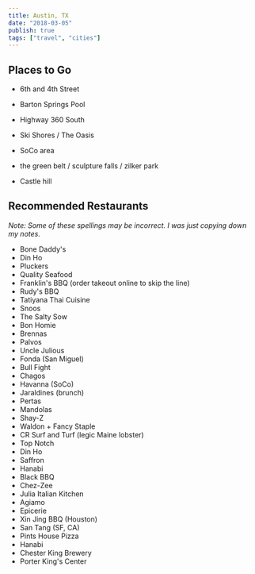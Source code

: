```yaml
---
title: Austin, TX
date: "2018-03-05"
publish: true
tags: ["travel", "cities"]
---
```


## Places to Go

- 6th and 4th Street

- Barton Springs Pool

- Highway 360 South

- Ski Shores / The Oasis

- SoCo area

- the green belt / sculpture falls / zilker park

- Castle hill

## Recommended Restaurants

*Note: Some of these spellings may be incorrect. I was just copying down my notes.*

- Bone Daddy's
- Din Ho
- Pluckers
- Quality Seafood
- Franklin's BBQ (order takeout online to skip the line)
- Rudy's BBQ
- Tatiyana Thai Cuisine
- Snoos
- The Salty Sow
- Bon Homie
- Brennas
- Palvos
- Uncle Julious
- Fonda (San Miguel)
- Bull Fight
- Chagos
- Havanna (SoCo)
- Jaraldines (brunch)
- Pertas
- Mandolas
- Shay-Z
- Waldon + Fancy Staple
- CR Surf and Turf (legic Maine lobster)
- Top Notch
- Din Ho
- Saffron
- Hanabi
- Black BBQ
- Chez-Zee
- Julia Italian Kitchen
- Agiamo
- Epicerie
- Xin Jing BBQ (Houston)
- San Tang (SF, CA)
- Pints House Pizza
- Hanabi
- Chester King Brewery
- Porter King's Center